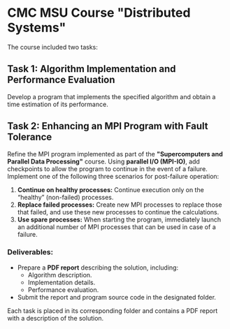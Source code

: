 # CMC MSU Course "Distributed Systems"

The course included two tasks:

## Task 1: Algorithm Implementation and Performance Evaluation

Develop a program that implements the specified algorithm and obtain a time estimation of its performance.

## Task 2: Enhancing an MPI Program with Fault Tolerance

Refine the MPI program implemented as part of the **"Supercomputers and Parallel Data Processing"** course. Using **parallel I/O (MPI-IO)**, add checkpoints to allow the program to continue in the event of a failure. Implement one of the following three scenarios for post-failure operation:

1. **Continue on healthy processes:** Continue execution only on the “healthy” (non-failed) processes.
2. **Replace failed processes:** Create new MPI processes to replace those that failed, and use these new processes to continue the calculations.
3. **Use spare processes:** When starting the program, immediately launch an additional number of MPI processes that can be used in case of a failure.

### Deliverables:
- Prepare a **PDF report** describing the solution, including:
  - Algorithm description.
  - Implementation details.
  - Performance evaluation.
- Submit the report and program source code in the designated folder.

Each task is placed in its corresponding folder and contains a PDF report with a description of the solution.

